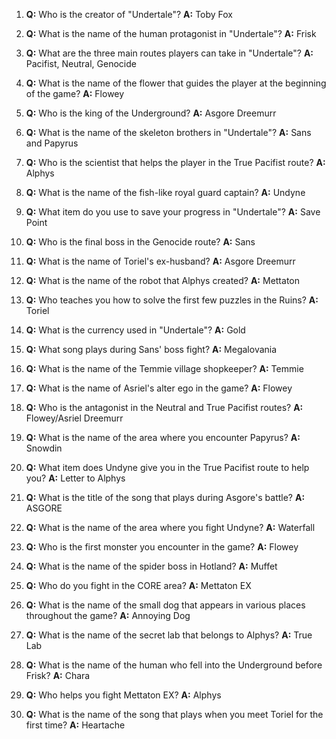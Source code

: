 1. **Q:** Who is the creator of "Undertale"?
   **A:** Toby Fox

2. **Q:** What is the name of the human protagonist in "Undertale"?
   **A:** Frisk

3. **Q:** What are the three main routes players can take in "Undertale"?
   **A:** Pacifist, Neutral, Genocide

4. **Q:** What is the name of the flower that guides the player at the beginning of the game?
   **A:** Flowey

5. **Q:** Who is the king of the Underground?
   **A:** Asgore Dreemurr

6. **Q:** What is the name of the skeleton brothers in "Undertale"?
   **A:** Sans and Papyrus

7. **Q:** Who is the scientist that helps the player in the True Pacifist route?
   **A:** Alphys

8. **Q:** What is the name of the fish-like royal guard captain?
   **A:** Undyne

9. **Q:** What item do you use to save your progress in "Undertale"?
   **A:** Save Point

10. **Q:** Who is the final boss in the Genocide route?
    **A:** Sans

11. **Q:** What is the name of Toriel's ex-husband?
    **A:** Asgore Dreemurr

12. **Q:** What is the name of the robot that Alphys created?
    **A:** Mettaton

13. **Q:** Who teaches you how to solve the first few puzzles in the Ruins?
    **A:** Toriel

14. **Q:** What is the currency used in "Undertale"?
    **A:** Gold

15. **Q:** What song plays during Sans' boss fight?
    **A:** Megalovania

16. **Q:** What is the name of the Temmie village shopkeeper?
    **A:** Temmie

17. **Q:** What is the name of Asriel's alter ego in the game?
    **A:** Flowey

18. **Q:** Who is the antagonist in the Neutral and True Pacifist routes?
    **A:** Flowey/Asriel Dreemurr

19. **Q:** What is the name of the area where you encounter Papyrus?
    **A:** Snowdin

20. **Q:** What item does Undyne give you in the True Pacifist route to help you?
    **A:** Letter to Alphys

21. **Q:** What is the title of the song that plays during Asgore's battle?
    **A:** ASGORE

22. **Q:** What is the name of the area where you fight Undyne?
    **A:** Waterfall

23. **Q:** Who is the first monster you encounter in the game?
    **A:** Flowey

24. **Q:** What is the name of the spider boss in Hotland?
    **A:** Muffet

25. **Q:** Who do you fight in the CORE area?
    **A:** Mettaton EX

26. **Q:** What is the name of the small dog that appears in various places throughout the game?
    **A:** Annoying Dog

27. **Q:** What is the name of the secret lab that belongs to Alphys?
    **A:** True Lab

28. **Q:** What is the name of the human who fell into the Underground before Frisk?
    **A:** Chara

29. **Q:** Who helps you fight Mettaton EX?
    **A:** Alphys

30. **Q:** What is the name of the song that plays when you meet Toriel for the first time?
    **A:** Heartache